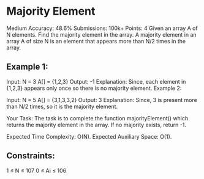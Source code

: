 # Majority Element 
Medium Accuracy: 48.6% Submissions: 100k+ Points: 4
Given an array A of N elements. Find the majority element in the array. A majority element in an array A of size N is an element that appears more than N/2 times in the array.
 

## Example 1:

Input:
N = 3 
A[] = {1,2,3} 
Output:
-1
Explanation:
Since, each element in 
{1,2,3} appears only once so there 
is no majority element.
Example 2:

Input:
N = 5 
A[] = {3,1,3,3,2} 
Output:
3
Explanation:
Since, 3 is present more
than N/2 times, so it is 
the majority element.

Your Task:
The task is to complete the function majorityElement() which returns the majority element in the array. If no majority exists, return -1.
 

Expected Time Complexity: O(N).
Expected Auxiliary Space: O(1).
 

## Constraints:
1 ≤ N ≤ 107
0 ≤ Ai ≤ 106
